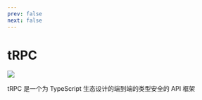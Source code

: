 ```yaml
---
prev: false
next: false
---
```


# tRPC

![](/static/skill-images/web-backend--trpc.png)

tRPC 是一个为 TypeScript 生态设计的端到端的类型安全的 API 框架